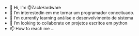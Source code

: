 - 👋 Hi, I’m @ZackHardware
- 👀 I’m interestedin  em me tornar um programador conceituado.
- 🌱 I’m currently learning  análise e desenvolvimento de sistema
- 💞️ I’m looking to collaborate on  projetos escritos em python
- 📫 How to reach me ...

<!---
ZackHardware/ZackHardware is a ✨ special ✨ repository because its `README.md` (this file) appears on your GitHub profile.
You can click the Preview link to take a look at your changes.
--->
